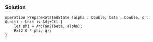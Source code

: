### Solution

```qsharp
operation PrepareRotatedState (alpha : Double, beta : Double, q : Qubit) : Unit is Adj+Ctl {
    let phi = ArcTan2(beta, alpha);
    Rx(2.0 * phi, q);
}
```
